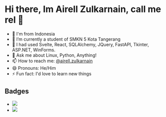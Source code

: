 # Hi there,  Im Airell Zulkarnain, call me rel 👋
- 📍 I'm from Indonesia
- 🔭 I’m currently a student of SMKN 5 Kota Tangerang
- 🌱 I had used Svelte, React, SQLAlchemy, JQuery, FastAPI, Tkinter, ASP.NET, WinForms.
- 💬 Ask me about Linux, Python, Anything!
- 📫 How to reach me: <a href="https://instagram.com/airell_zulkarnain">@airell.zulkarnain</a>
- 😄 Pronouns: He/Him
- ⚡ Fun fact: I'd love to learn new things
## Badges
- <img src="https://www.codewars.com/users/airellzulkarnain/badges/small">
- <img src="https://github-profile-trophy.vercel.app/?username=airellzulkarnain&theme=dracula">
